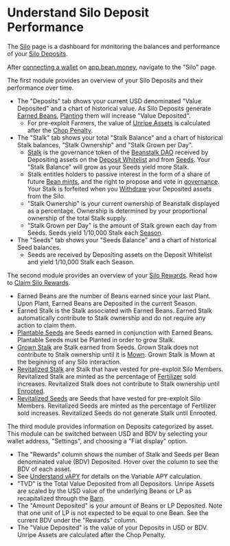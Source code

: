 # Understand Silo Deposit Performance

The [Silo](https://app.bean.money/#/silo) page is a dashboard for monitoring the balances and performance of your [Silo Deposits](../../protocol/glossary.md#deposit).

After [connecting a wallet](../getting-started/connect-wallet.md) on [app.bean.money](https://app.bean.money/), navigate to the "Silo" page.

The first module provides an overview of your Silo Deposits and their performance over time.

* The "Deposits" tab shows your current USD denominated "Value Deposited" and a chart of historical value. As Silo Deposits generate [Earned Beans](../../protocol/glossary.md#earned-beans), [Planting](../../protocol/glossary.md#plant) them will increase "Value Deposited".
  * For pre-exploit Farmers, the value of [Unripe Assets](../../protocol/glossary.md#unripe-assets) is calculated after the [Chop Penalty](../../protocol/glossary.md#chop-penalty).
* The "Stalk" tab shows your total "Stalk Balance" and a chart of historical Stalk balances, "Stalk Ownership" and "Stalk Grown per Day".
  * [Stalk](../../protocol/glossary.md#stalk) is the governance token of the [Beanstalk DAO](../../governance/beanstalk/) received by Depositing assets on the [Deposit Whitelist](../../farm/silo/#deposit-whitelist) and from [Seeds](../../protocol/glossary.md#seeds). Your "Stalk Balance" will grow as your Seeds yield more Stalk.
  * Stalk entitles holders to passive interest in the form of a share of future [Bean mints](../../peg-maintenance/overview.md#bean-supply), and the right to propose and vote in [governance](../../governance/proposals.md). Your Stalk is forfeited when you [Withdraw](../../protocol/glossary.md#withdraw) your Deposited assets from the Silo.
  * "Stalk Ownership" is your current ownership of Beanstalk displayed as a percentage. Ownership is determined by your proportional ownership of the total Stalk supply.
  * "Stalk Grown per Day" is the amount of Stalk grown each day from Seeds. Seeds yield 1/10,000 Stalk each [Season](../../protocol/glossary.md#season).
* The "Seeds" tab shows your "Seeds Balance" and a chart of historical Seed balances.
  * Seeds are received by Depositing assets on the Deposit Whitelist and yield 1/10,000 Stalk each Season.

The second module provides an overview of your [Silo Rewards](../../protocol/glossary.md#silo-rewards). Read how to [Claim Silo Rewards](claim-rewards.md).

* Earned Beans are the number of Beans earned since your last Plant. Upon Plant, Earned Beans are Deposited in the current Season.
* Earned Stalk is the Stalk associated with Earned Beans. Earned Stalk automatically contribute to Stalk ownership and do not require any action to claim them.
* [Plantable Seeds](../../protocol/glossary.md#plantable-seeds) are Seeds earned in conjunction with Earned Beans. Plantable Seeds must be Planted in order to grow Stalk.
* [Grown Stalk](../../protocol/glossary.md#grown-stalk) are Stalk earned from Seeds. Grown Stalk does not contribute to Stalk ownership until it is [Mown](../../protocol/glossary.md#mow). Grown Stalk is Mown at the beginning of any Silo interaction.
* [Revitalized Stalk](../../protocol/glossary.md#revitalized-stalk) are Stalk that have vested for pre-exploit Silo Members. Revitalized Stalk are minted as the percentage of [Fertilizer](../../protocol/glossary.md#fertilizer) sold increases. Revitalized Stalk does not contribute to Stalk ownership until [Enrooted](../../protocol/glossary.md#enroot).
* [Revitalized Seeds](../../protocol/glossary.md#revitalized-seeds) are Seeds that have vested for pre-exploit Silo Members. Revitalized Seeds are minted as the percentage of Fertilizer sold increases. Revitalized Seeds do not generate Stalk until Enrooted.

The third module provides information on Deposits categorized by asset. This module can be switched between USD and BDV by selecting your wallet address, "Settings", and choosing a "Fiat display" option.

* The "Rewards" column shows the number of Stalk and Seeds per Bean denominated value (BDV) Deposited. Hover over the column to see the BDV of each asset.
* See [Understand vAPY](understand-silo-vapy.md) for details on the Variable APY calculation.
* "TVD" is the Total Value Deposited from all Depositors.  Unripe Assets are scaled by the USD value of the underlying Beans or LP as recapitalized through the [Barn](../../farm/barn.md).
* The "Amount Deposited" is your amount of Beans or LP Deposited. Note that one unit of LP is not expected to be equal to one Bean. See the current BDV under the "Rewards" column.
* The "Value Deposited" is the value of your Deposits in USD or BDV. Unripe Assets are calculated after the Chop Penalty.
